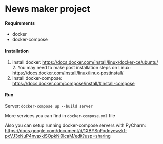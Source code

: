 # News maker project

#### Requirements
- docker
- docker-compose

#### Installation
1. install docker: https://docs.docker.com/install/linux/docker-ce/ubuntu/ 
    2. You may need to make post installation steps on Linux: 
    https://docs.docker.com/install/linux/linux-postinstall/
2. install docker-compose: 
https://docs.docker.com/compose/install/#install-compose 

#### Run 
Server: `docker-compose up --build server`

More services you can find in `docker-compose.yml` file

Also you can setup running docker-compose servers with PyCharm: 
https://docs.google.com/document/d/1XBYSnPodnyewzkf-pxVJ3xNuP4nvaxkiSOpkNi9lcaM/edit?usp=sharing 
